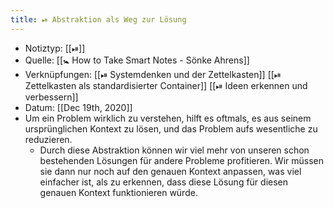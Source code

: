 ```yaml
---
title: ⏯ Abstraktion als Weg zur Lösung
---
```


- Notiztyp: [[⏯]]
- Quelle: [[🚼 How to Take Smart Notes - Sönke Ahrens]]
- Verknüpfungen: [[⏯ Systemdenken und der Zettelkasten]] [[⏯ Zettelkasten als standardisierter Container]] [[⏯ Ideen erkennen und verbessern]]
- Datum: [[Dec 19th, 2020]]
- Um ein Problem wirklich zu verstehen, hilft es oftmals, es aus seinem ursprünglichen Kontext zu lösen, und das Problem aufs wesentliche zu reduzieren.
	- Durch diese Abstraktion können wir viel mehr von unseren schon bestehenden Lösungen für andere Probleme profitieren. Wir müssen sie dann nur noch auf den genauen Kontext anpassen, was viel einfacher ist, als zu erkennen, dass diese Lösung für diesen genauen Kontext funktionieren würde.